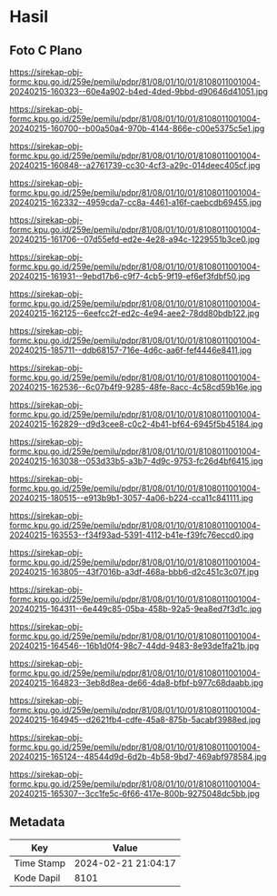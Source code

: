 # Hasil

## Foto C Plano

https://sirekap-obj-formc.kpu.go.id/259e/pemilu/pdpr/81/08/01/10/01/8108011001004-20240215-160323--60e4a902-b4ed-4ded-9bbd-d90646d41051.jpg

https://sirekap-obj-formc.kpu.go.id/259e/pemilu/pdpr/81/08/01/10/01/8108011001004-20240215-160700--b00a50a4-970b-4144-866e-c00e5375c5e1.jpg

https://sirekap-obj-formc.kpu.go.id/259e/pemilu/pdpr/81/08/01/10/01/8108011001004-20240215-160848--a2761739-cc30-4cf3-a29c-014deec405cf.jpg

https://sirekap-obj-formc.kpu.go.id/259e/pemilu/pdpr/81/08/01/10/01/8108011001004-20240215-162332--4959cda7-cc8a-4461-a16f-caebcdb69455.jpg

https://sirekap-obj-formc.kpu.go.id/259e/pemilu/pdpr/81/08/01/10/01/8108011001004-20240215-161706--07d55efd-ed2e-4e28-a94c-1229551b3ce0.jpg

https://sirekap-obj-formc.kpu.go.id/259e/pemilu/pdpr/81/08/01/10/01/8108011001004-20240215-161931--9ebd17b6-c9f7-4cb5-9f19-ef6ef3fdbf50.jpg

https://sirekap-obj-formc.kpu.go.id/259e/pemilu/pdpr/81/08/01/10/01/8108011001004-20240215-162125--6eefcc2f-ed2c-4e94-aee2-78dd80bdb122.jpg

https://sirekap-obj-formc.kpu.go.id/259e/pemilu/pdpr/81/08/01/10/01/8108011001004-20240215-185711--ddb68157-716e-4d6c-aa6f-fef4446e8411.jpg

https://sirekap-obj-formc.kpu.go.id/259e/pemilu/pdpr/81/08/01/10/01/8108011001004-20240215-162536--6c07b4f9-9285-48fe-8acc-4c58cd59b16e.jpg

https://sirekap-obj-formc.kpu.go.id/259e/pemilu/pdpr/81/08/01/10/01/8108011001004-20240215-162829--d9d3cee8-c0c2-4b41-bf64-6945f5b45184.jpg

https://sirekap-obj-formc.kpu.go.id/259e/pemilu/pdpr/81/08/01/10/01/8108011001004-20240215-163038--053d33b5-a3b7-4d9c-9753-fc26d4bf6415.jpg

https://sirekap-obj-formc.kpu.go.id/259e/pemilu/pdpr/81/08/01/10/01/8108011001004-20240215-180515--e913b9b1-3057-4a06-b224-cca11c841111.jpg

https://sirekap-obj-formc.kpu.go.id/259e/pemilu/pdpr/81/08/01/10/01/8108011001004-20240215-163553--f34f93ad-5391-4112-b41e-f39fc76eccd0.jpg

https://sirekap-obj-formc.kpu.go.id/259e/pemilu/pdpr/81/08/01/10/01/8108011001004-20240215-163805--43f7016b-a3df-468a-bbb6-d2c451c3c07f.jpg

https://sirekap-obj-formc.kpu.go.id/259e/pemilu/pdpr/81/08/01/10/01/8108011001004-20240215-164311--6e449c85-05ba-458b-92a5-9ea8ed7f3d1c.jpg

https://sirekap-obj-formc.kpu.go.id/259e/pemilu/pdpr/81/08/01/10/01/8108011001004-20240215-164546--16b1d0f4-98c7-44dd-9483-8e93de1fa21b.jpg

https://sirekap-obj-formc.kpu.go.id/259e/pemilu/pdpr/81/08/01/10/01/8108011001004-20240215-164823--3eb8d8ea-de66-4da8-bfbf-b977c68daabb.jpg

https://sirekap-obj-formc.kpu.go.id/259e/pemilu/pdpr/81/08/01/10/01/8108011001004-20240215-164945--d2621fb4-cdfe-45a8-875b-5acabf3988ed.jpg

https://sirekap-obj-formc.kpu.go.id/259e/pemilu/pdpr/81/08/01/10/01/8108011001004-20240215-165124--48544d9d-6d2b-4b58-9bd7-469abf978584.jpg

https://sirekap-obj-formc.kpu.go.id/259e/pemilu/pdpr/81/08/01/10/01/8108011001004-20240215-165307--3cc1fe5c-6f66-417e-800b-9275048dc5bb.jpg


## Metadata

| Key        | Value               |
| ---------- | ------------------- |
| Time Stamp | 2024-02-21 21:04:17 |
| Kode Dapil | 8101                |



